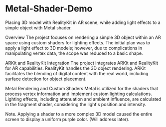 # Metal-Shader-Demo
Placing 3D model with RealityKit in AR scene, while adding light effects to a simple object with Metal shader.

Overview
The project focuses on rendering a simple 3D object within an AR space using custom shaders for lighting effects.
The initial plan was to apply a light effect to 3D models; however, due to complications in manipulating vertex data, the scope was reduced to a basic shape.

ARKit and RealityKit Integration
The project integrates ARKit and RealityKit for AR capabilities.
RealityKit handles the 3D object rendering.
ARKit facilitates the blending of digital content with the real world, including surface detection for object placement.

Metal Rendering and Custom Shaders
Metal is utilized for the shaders that process vertex information and implement custom lighting calculations.
Lighting effects, including attenuation and ambient influence, are calculated in the fragment shader, considering the light's position and intensity.

Note. Applying a shader to a more complex 3D model caused the entire screen to display a uniform purple color. (Will address later).
